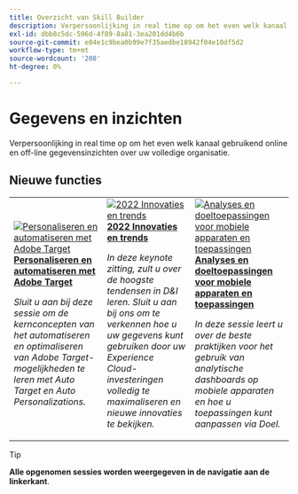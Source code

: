 ```yaml
---
title: Overzicht van Skill Builder
description: Verpersoonlijking in real time op om het even welk kanaal gebruikend online en off-line gegevensinzichten over uw volledige organisatie.
exl-id: dbb8c5dc-596d-4f89-8a81-3ea201dd4b6b
source-git-commit: e04e1c9bea0b99e7f35aedbe18942f04e10df5d2
workflow-type: tm+mt
source-wordcount: '208'
ht-degree: 0%

---
```


# Gegevens en inzichten

Verpersoonlijking in real time op om het even welk kanaal gebruikend online en off-line gegevensinzichten over uw volledige organisatie.

## Nieuwe functies

<table>
<tr>
  <td>
    <a href="https://experienceleague.adobe.com/docs/events/data-and-insights/2022/personalize.html">
      <img alt="Personaliseren en automatiseren met Adobe Target" src="https://video.tv.adobe.com/v/343821?format=jpeg" />
    </a>
     <div>
      <a href="https://experienceleague.adobe.com/docs/events/data-and-insights/2022/personalize.html">
        <strong>Personaliseren en automatiseren met Adobe Target</strong>
      </a>
    </div>
    <p>
    <em>Sluit u aan bij deze sessie om de kernconcepten van het automatiseren en optimaliseren van Adobe Target-mogelijkheden te leren met Auto Target en Auto Personalizations.</em>
    <p>
  </td>
  <td>
    <a href="https://experienceleague.adobe.com/docs/events/data-and-insights/2022/innovations.html">
      <img alt="2022 Innovaties en trends" src="https://video.tv.adobe.com/v/343818?format=jpeg" />
    </a>
     <div>
      <a href="https://experienceleague.adobe.com/docs/events/data-and-insights/2022/innovations.html">
        <strong>2022 Innovaties en trends</strong>
      </a>
    </div>
    <p>
    <em>In deze keynote zitting, zult u over de hoogste tendensen in D&amp;I leren. Sluit u aan bij ons om te verkennen hoe u uw gegevens kunt gebruiken door uw Experience Cloud-investeringen volledig te maximaliseren en nieuwe innovaties te bekijken.</em>
    <p>
  </td>  
  <td>
    <a href="https://experienceleague.adobe.com/docs/events/data-and-insights/2022/mobile-and-apps.html">
      <img alt="Analyses en doeltoepassingen voor mobiele apparaten en toepassingen" src="https://video.tv.adobe.com/v/343819?format=jpeg" />
    </a>
     <div>
      <a href="https://experienceleague.adobe.com/docs/events/data-and-insights/2022/mobile-and-apps.html">
        <strong>Analyses en doeltoepassingen voor mobiele apparaten en toepassingen</strong>
      </a>
    </div>
    <p>
    <em>In deze sessie leert u over de beste praktijken voor het gebruik van analytische dashboards op mobiele apparaten en hoe u toepassingen kunt aanpassen via Doel.</em>
    <p>
  </td>
</tr>
</table>

>[!TIP]
>
>**Alle opgenomen sessies worden weergegeven in de navigatie aan de linkerkant**.
